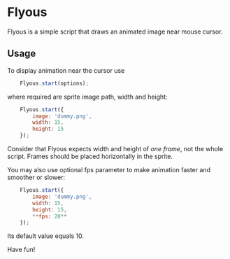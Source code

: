 # Flyous
Flyous is a simple script that draws an animated image near mouse cursor.

## Usage
To display animation near the cursor use
```javascript
	Flyous.start(options);
```
where required are sprite image path, width and height:
```javascript
	Flyous.start({
		image: 'dummy.png',
		width: 15,
		height: 15
	});
```

Consider that Flyous expects width and height of *one frame*, not the whole script.
Frames should be placed horizontally in the sprite.

You may also use optional fps parameter to make animation faster and smoother or slower:
```javascript
	Flyous.start({
		image: 'dummy.png',
		width: 15,
		height: 15,
		**fps: 20**
	});
```

Its default value equals 10.

Have fun!